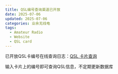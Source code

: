 ```yaml
---
title: QSL编号查询渠道已开放
date: 2025-07-06
updated: 2025-07-06
categories: 业余无线电
tags:
  - Amateur Radio
  - Website
  - QSL card
---
```


已开放QSL卡编号在线查询日志：[QSL 卡片查询](http://query.bh2vsq.cn/)

输入卡片上的编号即可查询QSL信息，不定期更新数据库
